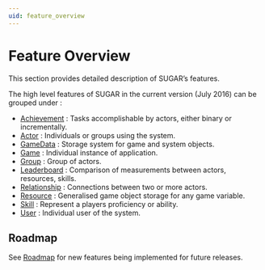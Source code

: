 ```yaml
---
uid: feature_overview
---
```


# Feature Overview

This section provides detailed description of SUGAR’s features. 

The high level features of SUGAR in the current version (July 2016) can be grouped under :  
	
- [Achievement](achievement.md) : Tasks accomplishable by actors, either binary or incrementally.
- [Actor](actor.md) : Individuals or groups using the system. 
- [GameData](gameData.md) : Storage system for game and system objects. 
- [Game](game.md) : Individual instance of application.
- [Group](group.md) : Group of actors. 
- [Leaderboard](leaderboard.md) : Comparison of measurements between actors, resources, skills. 
- [Relationship](relationship.md) : Connections between two or more actors. 
- [Resource](resource.md) : Generalised game object storage for any game variable. 
- [Skill](skill.md) : Represent a players proficiency or ability.
- [User](user.md) : Individual user of the system. 
	
## Roadmap

See [Roadmap](xref:roadmap) for new features being implemented for future releases. 
